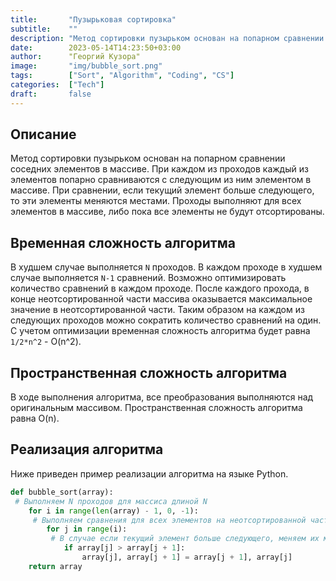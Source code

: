 ```yaml
---
title:       "Пузырьковая сортировка"
subtitle:    ""
description: "Метод сортировки пузырьком основан на попарном сравнении соседних элементов в массиве."
date:        2023-05-14T14:23:50+03:00
author:      "Георгий Кузора"
image:       "img/bubble_sort.png"
tags:        ["Sort", "Algorithm", "Coding", "CS"]
categories:  ["Tech"]
draft:       false
---
```

## Описание

Метод сортировки пузырьком основан на попарном сравнении соседних элементов в массиве.
При каждом из проходов каждый из элементов попарно сравниваются с следующим из ним элементом в массиве. При сравнении, если текущий элемент больше следующего, то эти элементы меняются местами.
Проходы выполняют для всех элементов в массиве, либо пока все элементы не будут отсортированы.

## Временная сложность алгоритма

В худшем случае выполняется `N` проходов. В каждом проходе в худшем случае выполняется `N-1` сравнений.
Возможно оптимизировать количество сравнений в каждом проходе. После каждого прохода, в конце неотсортированной части массива оказывается максимальное значение в неотсортированной части. Таким образом на каждом из следующих проходов можно сократить количество сравнений на один.
С учетом оптимизации временная сложность алгоритма будет равна `1/2*n^2` - O(n^2).

## Пространственная сложность алгоритма

В ходе выполнения алгоритма, все преобразования выполняются над оригинальным массивом. Пространственная сложность алгоритма равна O(n).

## Реализация алгоритма

Ниже приведен пример реализации алгоритма на языке Python.

```python
def bubble_sort(array):
 # Выполняем N проходов для массиса длиной N
    for i in range(len(array) - 1, 0, -1):
     # Выполняем сравнения для всех элементов на неотсортированной части массива
        for j in range(i):
         # В случае если текущий элемент больше следующего, меняем их местами
            if array[j] > array[j + 1]:
                array[j], array[j + 1] = array[j + 1], array[j]
    return array
```
